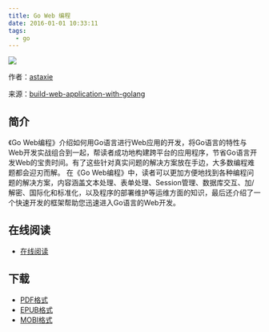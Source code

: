 ```yaml
---
title: Go Web 编程
date: 2016-01-01 10:33:11
tags:
  - go
---
```


![](https://ek8whxe.cloudimg.io/s/width/226/https://www.gitbook.com/cover/book/wizardforcel/build-web-application-with-golang.jpg?build=1451708022213&v=12.0.2)

作者：[astaxie](https://github.com/astaxie)

来源：[build-web-application-with-golang](https://github.com/astaxie/build-web-application-with-golang)

<!--more-->

## 简介 ##

《Go Web编程》介绍如何用Go语言进行Web应用的开发，将Go语言的特性与Web开发实战组合到一起，帮读者成功地构建跨平台的应用程序，节省Go语言开发Web的宝贵时间。有了这些针对真实问题的解决方案放在手边，大多数编程难题都会迎刃而解。
在《Go Web编程》中，读者可以更加方便地找到各种编程问题的解决方案，内容涵盖文本处理、表单处理、Session管理、数据库交互、加/解密、国际化和标准化，以及程序的部署维护等运维方面的知识，最后还介绍了一个快速开发的框架帮助您迅速进入Go语言的Web开发。

## 在线阅读 ##

+ [在线阅读](https://www.gitbook.com/book/wizardforcel/build-web-application-with-golang/details)

## 下载 ##

+ [PDF格式](https://www.gitbook.com/download/pdf/book/wizardforcel/build-web-application-with-golang)
+ [EPUB格式](https://www.gitbook.com/download/epub/book/wizardforcel/build-web-application-with-golang)
+ [MOBI格式](https://www.gitbook.com/download/mobi/book/wizardforcel/build-web-application-with-golang)